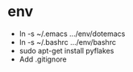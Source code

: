 env
===

 * ln -s ~/.emacs .../env/dotemacs
 * ln -s ~/.bashrc .../env/bashrc
 * sudo apt-get install pyflakes
 * Add .gitignore